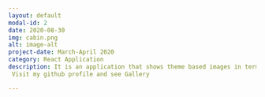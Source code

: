 ```yaml
---
layout: default
modal-id: 2
date: 2020-08-30
img: cabin.png
alt: image-alt
project-date: March-April 2020 
category: React Application
description: It is an application that shows theme based images in terms of gallery that you can like, share or Contacr the photographer.
 Visit my github profile and see Gallery

---
```

